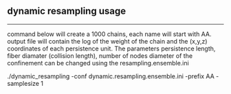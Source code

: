 dynamic resampling usage
-----------------------------
-----------------------------

command below will create a 1000 chains, each name will start with AA. output file will contain the log of the weight of the chain and the (x,y,z) coordinates of each persistence unit. The parameters persistence length, fiber diamater (collision length), number of nodes diameter of the confinement can be changed using the resampling.ensemble.ini

./dynamic_resampling -conf dynamic.resampling.ensemble.ini -prefix AA -samplesize 1

